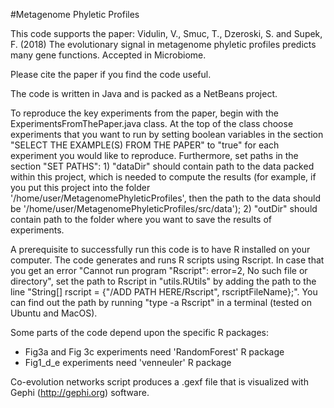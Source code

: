 #Metagenome Phyletic Profiles

This code supports the paper: Vidulin, V., Smuc, T., Dzeroski, S. and Supek, F. (2018) The evolutionary signal in metagenome phyletic profiles predicts many gene functions. Accepted in Microbiome.

Please cite the paper if you find the code useful.

The code is written in Java and is packed as a NetBeans project.

To reproduce the key experiments from the paper, begin with the ExperimentsFromThePaper.java class. At the top of the class choose experiments that you want to run by setting boolean variables in the section "SELECT THE EXAMPLE(S) FROM THE PAPER" to "true" for each experiment you would like to reproduce. Furthermore, set paths in the section "SET PATHS": 1) "dataDir" should contain path to the data packed within this project, which is needed to compute the results (for example, if you put this project into the folder '/home/user/MetagenomePhyleticProfiles', then the path to the data should be '/home/user/MetagenomePhyleticProfiles/src/data'); 2) "outDir" should contain path to the folder where you want to save the results of experiments.

A prerequisite to successfully run this code is to have R installed on your computer. The code generates and runs R scripts using Rscript. In case that you get an error "Cannot run program "Rscript": error=2, No such file or directory", set the path to Rscript in "utils.RUtils" by adding the path to the line "String[] rscript = {"/ADD PATH HERE/Rscript", rscriptFileName};". You can find out the path by running "type -a Rscript" in a terminal (tested on Ubuntu and MacOS).

Some parts of the code depend upon the specific R packages:
- Fig3a and Fig 3c experiments need 'RandomForest' R package
- Fig1_d_e experiments need 'venneuler' R package

Co-evolution networks script produces a .gexf file that is visualized with Gephi (http://gephi.org) software.


